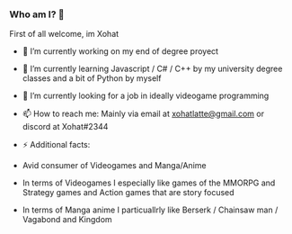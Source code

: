 ### Who am I? 👋

First of all welcome, im Xohat

- 🔭 I’m currently working on my end of degree proyect
- 🌱 I’m currently learning Javascript / C# / C++ by my university degree classes and a bit of Python by myself
- 👯 I’m currently looking for a job in ideally videogame programming
- 📫 How to reach me: Mainly via email at xohatlatte@gmail.com or discord at Xohat#2344

- ⚡ Additional facts: 
- Avid consumer of Videogames and Manga/Anime
- In terms of Videogames I especially like games of the MMORPG and Strategy games and Action games that are story focused
- In terms of Manga anime I particuallrly like Berserk / Chainsaw man / Vagabond and Kingdom

<!--
**Xohat/Xohat** is a ✨ _special_ ✨ repository because its `README.md` (this file) appears on your GitHub profile.

formely known as Arturo

Here are some ideas to get you started:

- 👯 I’m looking to collaborate on ...
- 🤔 I’m looking for help with ...
- 💬 Ask me about ...
- 😄 Pronouns: ...
-->
